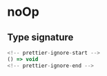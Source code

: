 # noOp

## Type signature

```typescript
<!-- prettier-ignore-start -->
() => void
<!-- prettier-ignore-end -->
```
